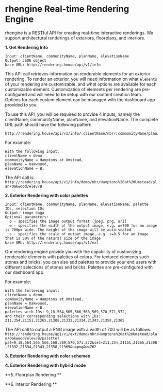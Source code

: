 # rhengine Real-time Rendering Engine

rhengine is a RESTful API for creating real-time interactive renderings. We support architectural renderings of exteriors, floorplans, and interiors.

**1. Get Rendering Info**
```
Input: clientName, communityName, planName, elevationName
Output: JSON object
base URL: http://rendering.house/api/v1/info
```

This API call retrieves information on renderable elements for an exterior rendering.
To render an exterior, you will need information on what `elements` of your rendering are customizable, and what options are available for each customizable element. Customization of elements per rendering are pre-configured and will need to be setup with our content creation team. Options for each custom element can be managed with the dashboard app provided to you.

To use this API,  you will be required to provide 4 inputs, namely the clientName, communityName, planName, and elevationName. The complete URL path should have the following pattern.
```
http://rendering.house/api/v1/info/:clientName/nbr/:communityName/plan/:planName/elev/:elevationName
```

For example:

```
With the following input:
clientName = demo,
communityName = Hamptons at Umstead,
planName = Oakwoood,
elevationName = B,
```

The API call is:
`
http://rendering.house/api/v1/info/demo/nbr/Hamptons%20at%20Umstead/plan/Oakwood/elev/B
`

**2. Exterior Rendering with color palettes**
```
Input: clientName, communityName, planName, elevationName, palette IDs, selection IDs
Output: image daga
Optional parameters:
  o - specifies the image output format (jpeg, png, uri)
  w - specifies the width of the output image, e.g. w=700 for an image is 700px wide. The height of the image will be auto-scaled.
  s - specifies the scale of output image, e.g. s=0.5 for an image that is 50% of the natural size of the image
base URL: http://rendering.house/api/v1/ext
```
Our rendering engine provide you with the capability of customizing renderable elements with palettes of colors. For textured elements such stones and bricks, you can also add palettes to provide your end users with different selections of stones and bricks. Palettes are pre-configured with our dashboard app.

For example:
```
With the following input:
clientName = demo,
communityName = Hamptons at Umstead,
planName = Oakwoood,
elevationName = B,
palettes with IDs: 9,18,564,565,566,568,569,570,571,572,
and their corresponding selections with IDs: 211,254,21151,21265,21308,21332,21334,21343,21358,21365
```
The API call to output a PNG image with a width of 700 will be as follows:
`http://rendering.house/api/v1/ext/demo/nbr/Hamptons%20at%20Umstead/plan/Oakwood/elev/B/palette?pal=9,18,564,565,566,568,569,570,571,572&sel=211,254,21151,21265,21308,21332,21334,21343,21358,21365&o=png&w=762`


**3. Exterior Rendering with color schemes**

**4. Exterior Rendering with hybrid mode**

**5. Floorplan Rendering **

**6. Interior Rendering **


